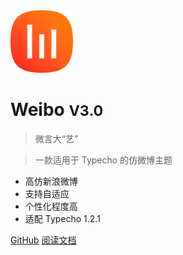 <img src="/Weibo-Theme-Logo.png" width="100" alt="Logo">

# Weibo <small>V3.0</small>

> 微言大“艺”

> 一款适用于 Typecho 的仿微博主题

- 高仿新浪微博
- 支持自适应
- 个性化程度高
- 适配 Typecho 1.2.1

[GitHub](https://github.com/PomeloOfficial/Weibo)
[阅读文档](/README.md)